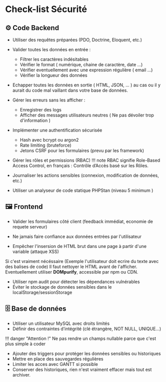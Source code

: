 # Check-list Sécurité

## ⚙️ Code Backend 

-  Utiliser des requêtes préparées (PDO, Doctrine, Eloquent, etc.)

-  Valider toutes les données en entrée :
    + Filtrer les caractères indésitables
    + Vérifier le format ( numérique, chaine de caractère, date ...)
    + Vérifier eventuellement avec une expression régulière ( email ...)
    + Vérifier la longueur des données

-  Echapper toutes les données en sortie ( HTML, JSON, ... ) au cas ou il y aurait du code mal vaillant dans votre base de données.

-  Gérer les erreurs sans les afficher :
    - Enregistrer des logs
    - Afficher des messages utilisateurs neutres ( Ne pas dévoiler trop d'information )

-  Implémenter une authentification sécurisée
    - Hash avec bcrypt ou argon2
    - Rate limiting (bruteforce)
    - Jetons CSRF pour les formulaires (prevu par les framework)

-  Gérer les rôles et permissions (RBAC)
!!! note
    RBAC signifie Role-Based Access Control, en français : Contrôle d’Accès basé sur les Rôles.

-  Journaliser les actions sensibles (connexion, modification de données, etc.)
-  Utiliser un analyseur de code statique PHPStan (niveau 5 minimum ) 

## 🖼️ Frontend

-  Valider les formulaires côté client (feedback immédiat, economie de requete serveur)

-  Ne jamais faire confiance aux données entrées par l'utilisateur

-  Empêcher l'insersion de HTML brut dans une page à partir d'une variable (attaque XSS)

 Si c'est vraiment nécéssaire (Exemple l'utilisateur doit ecrire du texte avec des balises de code) Il faut nettoyer le HTML avant de l'afficher. 
 Eventuellement utiliser **DOMpurify**, accessible par npm ou CDN.

-  Utiliser npm audit pour détecter les dépendances vulnérables
-  Éviter le stockage de données sensibles dans le localStorage/sessionStorage

## 🗄️ Base de données

-  Utiliser un utilisateur MySQL avec droits limités
-  Définir des contraintes d’intégrité (clé étrangère, NOT NULL, UNIQUE…)

!!! danger "Attention !"
    Ne pas rendre un champs nullable parce que c'est plus simple à coder

-  Ajouter des triggers pour protéger les données sensibles ou historiques
-  Mettre en place des sauvegardes régulières
-  Limiter les acces avec GANTT si possible
-  Conserver des historiques, rien n'est vraiment effacer mais tout est archiver.
